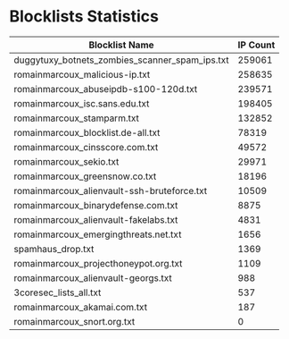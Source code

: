 # Blocklists Statistics
| Blocklist Name | IP Count |
|----|----|
| duggytuxy_botnets_zombies_scanner_spam_ips.txt | 259061 |
| romainmarcoux_malicious-ip.txt | 258635 |
| romainmarcoux_abuseipdb-s100-120d.txt | 239571 |
| romainmarcoux_isc.sans.edu.txt | 198405 |
| romainmarcoux_stamparm.txt | 132852 |
| romainmarcoux_blocklist.de-all.txt | 78319 |
| romainmarcoux_cinsscore.com.txt | 49572 |
| romainmarcoux_sekio.txt | 29971 |
| romainmarcoux_greensnow.co.txt | 18196 |
| romainmarcoux_alienvault-ssh-bruteforce.txt | 10509 |
| romainmarcoux_binarydefense.com.txt | 8875 |
| romainmarcoux_alienvault-fakelabs.txt | 4831 |
| romainmarcoux_emergingthreats.net.txt | 1656 |
| spamhaus_drop.txt | 1369 |
| romainmarcoux_projecthoneypot.org.txt | 1109 |
| romainmarcoux_alienvault-georgs.txt | 988 |
| 3coresec_lists_all.txt | 537 |
| romainmarcoux_akamai.com.txt | 187 |
| romainmarcoux_snort.org.txt | 0 |
